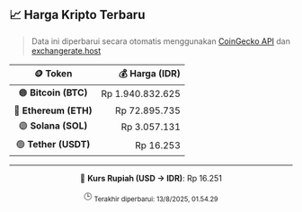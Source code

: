 

<!-- HARGA_KRIPTO -->
## 📈 Harga Kripto Terbaru

> Data ini diperbarui secara otomatis menggunakan [CoinGecko API](https://www.coingecko.com/) dan [exchangerate.host](https://exchangerate.host/)

<div align="center">

| 🪙 Token | 💰 Harga (IDR) |
|:------:|---------------:|
| 🟠 **Bitcoin (BTC)**   | Rp 1.940.832.625 |
| 🔵 **Ethereum (ETH)**  | Rp 72.895.735 |
| 🟣 **Solana (SOL)**    | Rp 3.057.131 |
| 🟢 **Tether (USDT)**   | Rp 16.253 |

---

💱 **Kurs Rupiah (USD → IDR)**: Rp 16.251

🕒 <sub>Terakhir diperbarui: 13/8/2025, 01.54.29</sub>

</div>
<!-- /HARGA_KRIPTO -->